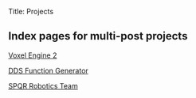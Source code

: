 Title: Projects

## Index pages for multi-post projects

[Voxel Engine 2](/projects/voxel2/index.html)

[DDS Function Generator](/projects/dds/index.html)

[SPQR Robotics Team](/projects/spqr/index.html)


